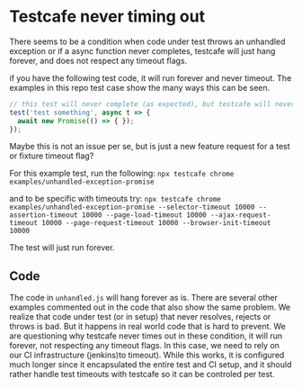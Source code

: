# Testcafe never timing out

There seems to be a condition when code under test throws an unhandled exception or if a async function never completes, testcafe will just hang forever, 
and does not respect any timeout flags.

if you have the following test code, it will run forever and never timeout. The examples in this repo test case show the many ways this can be seen.

```javascript
// this test will never complete (as expected), but testcafe will never timeout.
test('test something', async t => {  
  await new Promise(() => { }); 
});
```

Maybe this is not an issue per se, but is just a new feature request for a test or fixture timeout flag?

For this example test, run the following:
`npx testcafe chrome examples/unhandled-exception-promise`

and to be specific with timeouts try:
`npx testcafe chrome examples/unhandled-exception-promise --selector-timeout 10000 --assertion-timeout 10000 --page-load-timeout 10000 --ajax-request-timeout 10000 --page-request-timeout 10000 --browser-init-timeout 10000`

The test will just run forever.

## Code

The code in `unhandled.js` will hang forever as is. There are several other examples commented out in the code that also show the same problem.  We realize 
that code under test (or in setup) that never resolves, rejects or throws is bad.  But it happens in real world code that is hard to prevent. We are 
questioning why testcafe never times out in these condition, it will run forever, not respecting any timeout flags. In this case, we need to rely on our
CI infrastructure (jenkins)to timeout). While this works, it is configured much longer since it encapsulated the entire test and CI setup, and it should
rather handle test timeouts with testcafe so it can be controled per test.
